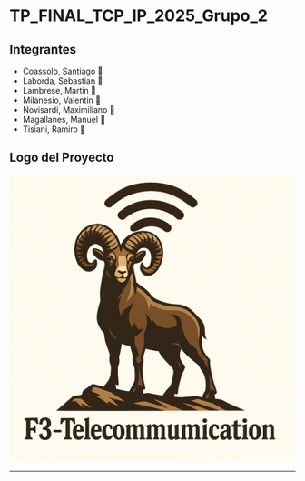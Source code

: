 # TP_FINAL_TCP_IP_2025_Grupo_2

## Integrantes

- Coassolo, Santiago 🐐  
- Laborda, Sebastian 🐐  
- Lambrese, Martin 🐐  
- Milanesio, Valentin 🐐  
- Novisardi, Maximiliano 🐐  
- Magallanes, Manuel 🐐  
- Tisiani, Ramiro 🐐  

## Logo del Proyecto

![Logo del prototipo](prototipo_logo_f3.png)

---
